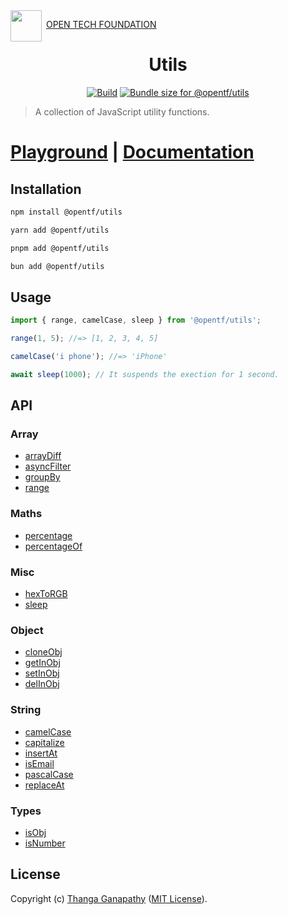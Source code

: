 <img align="left" src="https://open-tech-foundation.pages.dev/img/Logo.svg" width="50" height="50">

&nbsp;[OPEN TECH FOUNDATION](https://open-tech-foundation.pages.dev/)

<div align="center">

# Utils

[![Build](https://github.com/open-tech-foundation/js-utils/actions/workflows/build.yml/badge.svg)](https://github.com/open-tech-foundation/js-utils/actions/workflows/build.yml) <a href="https://pkg-size.dev/@opentf/utils"><img src="https://pkg-size.dev/badge/bundle/3224" title="Bundle size for @opentf/utils"></a>

</div>

> A collection of JavaScript utility functions.

# [Playground](https://js-utils.pages.dev/playground) | [Documentation](https://js-utils.pages.dev)

## Installation

```sh
npm install @opentf/utils
```

```sh
yarn add @opentf/utils
```

```sh
pnpm add @opentf/utils
```

```sh
bun add @opentf/utils
```

## Usage

```ts
import { range, camelCase, sleep } from '@opentf/utils';

range(1, 5); //=> [1, 2, 3, 4, 5]

camelCase('i phone'); //=> 'iPhone'

await sleep(1000); // It suspends the exection for 1 second.
```

## API

### Array

- [arrayDiff](https://js-utils.pages.dev/Array/arrayDiff)
- [asyncFilter](https://js-utils.pages.dev/Array/asyncFilter)
- [groupBy](https://js-utils.pages.dev/Array/groupBy)
- [range](https://js-utils.pages.dev/Array/range)

### Maths

- [percentage](https://js-utils.pages.dev/Maths/percentage)
- [percentageOf](https://js-utils.pages.dev/Maths/percentageOf)

### Misc

- [hexToRGB](https://js-utils.pages.dev/Misc/hexToRGB)
- [sleep](https://js-utils.pages.dev/Timers/sleep)

### Object

- [cloneObj](https://js-utils.pages.dev/Object/cloneObj)
- [getInObj](https://js-utils.pages.dev/Object/getInObj)
- [setInObj](https://js-utils.pages.dev/Object/setInObj)
- [delInObj](https://js-utils.pages.dev/Object/delInObj)

### String

- [camelCase](https://js-utils.pages.dev/String/camelCase)
- [capitalize](https://js-utils.pages.dev/String/capitalize)
- [insertAt](https://js-utils.pages.dev/String/insertAt)
- [isEmail](https://js-utils.pages.dev/String/isEmail)
- [pascalCase](https://js-utils.pages.dev/String/pascalCase)
- [replaceAt](https://js-utils.pages.dev/String/replaceAt)

### Types

- [isObj](https://js-utils.pages.dev/Object/isObj)
- [isNumber](https://js-utils.pages.dev/Types/isNumber)

## License

Copyright (c) [Thanga Ganapathy](https://github.com/Thanga-Ganapathy) ([MIT License](../../LICENSE)).
